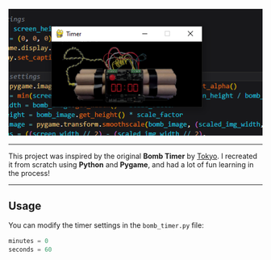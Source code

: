 ![Screenshot](assets/images/Screenshot.png)

---

This project was inspired by the original **Bomb Timer** by [Tokyo](https://github.com/livinamuk/BombTimer). I recreated it from scratch using **Python** and **Pygame**, and had a lot of fun learning in the process!

---

## Usage

You can modify the timer settings in the `bomb_timer.py` file:

```python
minutes = 0
seconds = 60